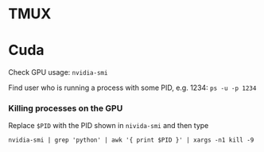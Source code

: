 # TMUX

# Cuda

Check GPU usage: `nvidia-smi`

Find user who is running a process with some PID, e.g. 1234: `ps -u -p 1234`
### Killing processes on the GPU

Replace `$PID` with the PID shown in `nivida-smi` and then type

`nvidia-smi | grep 'python' | awk '{ print $PID }' | xargs -n1 kill -9`
